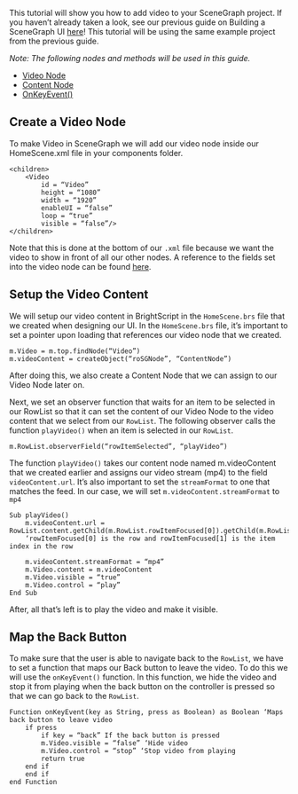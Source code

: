 This tutorial will show you how to add video to your SceneGraph project. If you haven’t already taken a look, see our previous guide on Building a SceneGraph UI [here](https://github.com/rokudev/docs/blob/master/develop/channel-development/scenegraph-ui.md)! This tutorial will be using the same example project from the previous guide.

_Note: The following nodes and methods will be used in this guide._

* [Video Node](https://sdkdocs.roku.com/display/sdkdoc/Video)
* [Content Node](https://sdkdocs.roku.com/display/sdkdoc/ContentNode)
* [OnKeyEvent()](https://sdkdocs.roku.com/pages/viewpage.action?pageId=1608547)

## Create a Video Node

To make Video in SceneGraph we will add our video node inside our HomeScene.xml file in your components folder.

```brightscript
<children>        
    <Video
        id = “Video”
        height = “1080”
        width = “1920”
        enableUI = “false”
        loop = “true”
        visible = “false”/>
</children>
```

Note that this is done at the bottom of our `.xml` file because we want the video to show in front of all our other nodes. A reference to the fields set into the video node can be found [here](https://sdkdocs.roku.com/display/sdkdoc/Video).

## Setup the Video Content

We will setup our video content in BrightScript in the `HomeScene.brs` file that we created when designing our UI. In the `HomeScene.brs` file, it’s important to set a pointer upon loading that references our video node that we created. 

```brightscript
m.Video = m.top.findNode(“Video”)
m.videoContent = createObject(“roSGNode”, “ContentNode”)
```

After doing this, we also create a Content Node that we can assign to our Video Node later on.

Next, we set an observer function that waits for an item to be selected in our RowList so that it can set the content of our Video Node to the video content that we select from our `RowList`. The following observer calls the function `playVideo()` when an item is selected in our `RowList`.

```brightscript
m.RowList.observerField(“rowItemSelected”, “playVideo”)
```

The function `playVideo()` takes our content node named m.videoContent that we created earlier and assigns our video stream (mp4) to the field `videoContent.url`. It’s also important to set the `streamFormat` to one that matches the feed. In our case, we will set `m.videoContent.streamFormat` to `mp4`

```brightscript
Sub playVideo()
    m.videoContent.url = RowList.content.getChild(m.RowList.rowItemFocused[0]).getChild(m.RowList.rowItemFocused[1].URL
    ‘rowItemFocused[0] is the row and rowItemFocused[1] is the item index in the row
	
    m.videoContent.streamFormat = “mp4”
    m.Video.content = m.videoContent
    m.Video.visible = “true”
    m.Video.control = “play”
End Sub
```

After, all that’s left is to play the video and make it visible. 

## Map the Back Button

To make sure that the user is able to navigate back to the `RowList`, we have to set a function that maps our Back button to leave the video. To do this we will use the `onKeyEvent()` function. In this function, we hide the video and stop it from playing when the back button on the controller is pressed so that we can go back to the `RowList`.

```brightscript
Function onKeyEvent(key as String, press as Boolean) as Boolean ‘Maps back button to leave video
    if press
    	if key = “back” If the back button is pressed
		m.Video.visible = “false” ‘Hide video
		m.Video.control = “stop” ‘Stop video from playing
		return true
	end if
    end if
end Function
```
